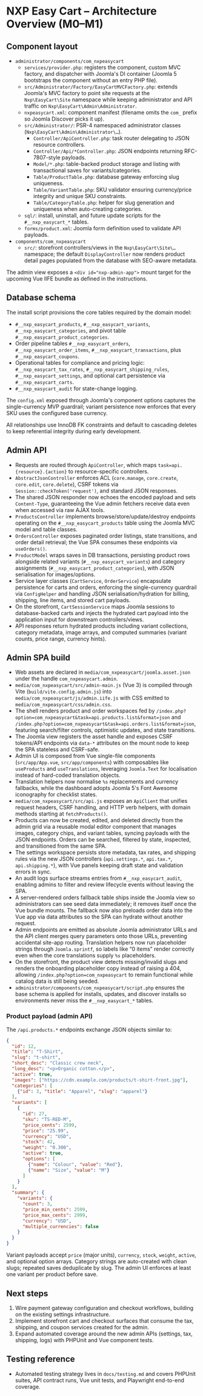 # NXP Easy Cart – Architecture Overview (M0–M1)

## Component layout

-   `administrator/components/com_nxpeasycart`
    -   `services/provider.php`: registers the component, custom MVC factory, and dispatcher with Joomla's DI container (Joomla 5 bootstraps the component without an entry PHP file).
    -   `src/Administrator/Factory/EasyCartMVCFactory.php`: extends Joomla's MVC factory to point site requests at the `Nxp\EasyCart\Site` namespace while keeping administrator and API traffic on `Nxp\EasyCart\Admin\Administrator`.
    -   `nxpeasycart.xml`: component manifest (filename omits the `com_` prefix so Joomla Discover picks it up).
    -   `src/Administrator/`: PSR-4 namespaced administrator classes (`Nxp\EasyCart\Admin\Administrator\…`).
        -   `Controller/ApiController.php`: task router delegating to JSON resource controllers.
        -   `Controller/Api/*Controller.php`: JSON endpoints returning RFC-7807-style payloads.
        -   `Model/*.php`: table-backed product storage and listing with transactional saves for variants/categories.
        -   `Table/ProductTable.php`: database gateway enforcing slug uniqueness.
        -   `Table/VariantTable.php`: SKU validator ensuring currency/price integrity and unique SKU constraints.
        -   `Table/CategoryTable.php`: helper for slug generation and uniqueness when auto-creating categories.
    -   `sql/`: install, uninstall, and future update scripts for the `#__nxp_easycart_*` tables.
    -   `forms/product.xml`: Joomla form definition used to validate API payloads.
-   `components/com_nxpeasycart`
    -   `src/`: storefront controllers/views in the `Nxp\EasyCart\Site\…` namespace; the default `DisplayController` now renders product detail pages populated from the database with SEO-aware metadata.

The admin view exposes a `<div id="nxp-admin-app">` mount target for the upcoming Vue IIFE bundle as defined in the instructions.

## Database schema

The install script provisions the core tables required by the domain model:

-   `#__nxp_easycart_products`, `#__nxp_easycart_variants`, `#__nxp_easycart_categories`, and pivot table `#__nxp_easycart_product_categories`.
-   Order pipeline tables `#__nxp_easycart_orders`, `#__nxp_easycart_order_items`, `#__nxp_easycart_transactions`, plus `#__nxp_easycart_coupons`.
-   Operational tables for compliance and pricing logic: `#__nxp_easycart_tax_rates`, `#__nxp_easycart_shipping_rules`, `#__nxp_easycart_settings`, and optional cart persistence via `#__nxp_easycart_carts`.
-   `#__nxp_easycart_audit` for state-change logging.

The `config.xml` exposed through Joomla's component options captures the single-currency MVP guardrail; variant persistence now enforces that every SKU uses the configured base currency.

All relationships use InnoDB FK constraints and default to cascading deletes to keep referential integrity during early development.

## Admin API

-   Requests are routed through `ApiController`, which maps `task=api.{resource}.{action}` to resource-specific controllers.
-   `AbstractJsonController` enforces ACL (`core.manage`, `core.create`, `core.edit`, `core.delete`), CSRF tokens via `Session::checkToken('request')`, and standard JSON responses.
-   The shared JSON responder now echoes the encoded payload and sets `Content-Type`, guaranteeing the Vue admin fetchers receive data even when accessed via raw AJAX tools.
-   `ProductsController` implements browse/store/update/destroy endpoints operating on the `#__nxp_easycart_products` table using the Joomla MVC model and table classes.
-   `OrdersController` exposes paginated order listings, state transitions, and order detail retrieval; the Vue SPA consumes these endpoints via `useOrders()`.
-   `ProductModel` wraps saves in DB transactions, persisting product rows alongside related variants (`#__nxp_easycart_variants`) and category assignments (`#__nxp_easycart_product_categories`), with JSON serialisation for images/options.
-   Service layer classes (`CartService`, `OrderService`) encapsulate persistence for carts and orders, enforcing the single-currency guardrail via `ConfigHelper` and handling JSON serialisation/hydration for billing, shipping, line items, and stored cart payloads.
-   On the storefront, `CartSessionService` maps Joomla sessions to database-backed carts and injects the hydrated cart payload into the application input for downstream controllers/views.
-   API responses return hydrated products including variant collections, category metadata, image arrays, and computed summaries (variant counts, price range, currency hints).

## Admin SPA build

-   Web assets are declared in `media/com_nxpeasycart/joomla.asset.json` under the handle `com_nxpeasycart.admin`.
-   `media/com_nxpeasycart/src/admin-main.js` (Vue 3) is compiled through Vite (`build/vite.config.admin.js`) into `media/com_nxpeasycart/js/admin.iife.js` with CSS emitted to `media/com_nxpeasycart/css/admin.css`.
-   The shell renders product and order workspaces fed by `/index.php?option=com_nxpeasycart&task=api.products.list&format=json` and `/index.php?option=com_nxpeasycart&task=api.orders.list&format=json`, featuring search/filter controls, optimistic updates, and state transitions.
-   The Joomla view registers the asset handle and exposes CSRF tokens/API endpoints via `data-*` attributes on the mount node to keep the SPA stateless and CSRF-safe.
-   Admin UI is composed from Vue single-file components (`src/app/App.vue`, `src/app/components`) with composables like `useProducts` and `useTranslations`, leveraging `Joomla.Text` for localisation instead of hard-coded translation objects.
-   Translation helpers now normalise `%s` replacements and currency fallbacks, while the dashboard adopts Joomla 5's Font Awesome iconography for checklist states.
-   `media/com_nxpeasycart/src/api.js` exposes an `ApiClient` that unifies request headers, CSRF handling, and HTTP verb helpers, with domain methods starting at `fetchProducts()`.
-   Products can now be created, edited, and deleted directly from the admin grid via a reusable modal editor component that manages images, category chips, and variant tables, syncing payloads with the JSON endpoints. Orders can be searched, filtered by state, inspected, and transitioned from the same SPA.
-   The settings workspace persists store metadata, tax rates, and shipping rules via the new JSON controllers (`api.settings.*`, `api.tax.*`, `api.shipping.*`), with Vue panels keeping draft state and validation errors in sync.
-   An audit logs surface streams entries from `#__nxp_easycart_audit`, enabling admins to filter and review lifecycle events without leaving the SPA.
-   A server-rendered orders fallback table ships inside the Joomla view so administrators can see seed data immediately; it removes itself once the Vue bundle mounts. The fallback now also preloads order data into the Vue app via data attributes so the SPA can hydrate without another request.
-   Admin endpoints are emitted as absolute Joomla administrator URLs and the API client merges query parameters onto those URLs, preventing accidental site-app routing. Translation helpers now run placeholder strings through `Joomla.sprintf`, so labels like “0 items” render correctly even when the core translations supply `%s` placeholders.
-   On the storefront, the product view detects missing/invalid slugs and renders the onboarding placeholder copy instead of raising a 404, allowing `/index.php?option=com_nxpeasycart` to remain functional while catalog data is still being seeded.
-   `administrator/components/com_nxpeasycart/script.php` ensures the base schema is applied for installs, updates, and discover installs so environments never miss the `#__nxp_easycart_*` tables.

### Product payload (admin API)

The `/api.products.*` endpoints exchange JSON objects similar to:

```json
{
  "id": 12,
  "title": "T-Shirt",
  "slug": "t-shirt",
  "short_desc": "Classic crew neck",
  "long_desc": "<p>Organic cotton.</p>",
  "active": true,
  "images": ["https://cdn.example.com/products/t-shirt-front.jpg"],
  "categories": [
    {"id": 3, "title": "Apparel", "slug": "apparel"}
  ],
  "variants": [
    {
      "id": 27,
      "sku": "TS-RED-M",
      "price_cents": 2599,
      "price": "25.99",
      "currency": "USD",
      "stock": 42,
      "weight": "0.300",
      "active": true,
      "options": [
        {"name": "Colour", "value": "Red"},
        {"name": "Size", "value": "M"}
      ]
    }
  ],
  "summary": {
    "variants": {
      "count": 3,
      "price_min_cents": 2599,
      "price_max_cents": 2999,
      "currency": "USD",
      "multiple_currencies": false
    }
  }
}
```

Variant payloads accept `price` (major units), `currency`, `stock`, `weight`, `active`, and optional option arrays. Category strings are auto-created with clean slugs; repeated saves deduplicate by slug. The admin UI enforces at least one variant per product before save.

## Next steps

1. Wire payment gateway configuration and checkout workflows, building on the existing settings infrastructure.
2. Implement storefront cart and checkout surfaces that consume the tax, shipping, and coupon services created for the admin.
3. Expand automated coverage around the new admin APIs (settings, tax, shipping, logs) with PHPUnit and Vue component tests.

## Testing reference

- Automated testing strategy lives in `docs/testing.md` and covers PHPUnit suites, API contract runs, Vue unit tests, and Playwright end-to-end coverage.
